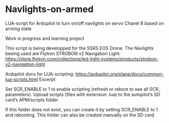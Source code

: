 # Navlights-on-armed
LUA-script for Ardupilot to turn on/off navlights on servo Chanel 8 based on arming state

Work in progress and learning project

This script is being developped for the SSRS EOS Drone.
The Navlights beeing used are Flytron STROBON v2 Navigation Light: https://store.flytron.com/collections/led-light-systems/products/strobon-v2-navigation-light

Ardupilot docs for LUA-scripting: https://ardupilot.org/plane/docs/common-lua-scripts.html
Excerpt:

  Set SCR_ENABLE to 1 to enable scripting (refresh or reboot to see all SCR_ parameters).
  Upload scripts (files with extension .lua) to the autopilot’s SD card’s APM/scripts folder.

  If this folder does not exist, you can create it by setting SCR_ENABLE to 1 and rebooting. This folder can also be created manually on the SD card.
